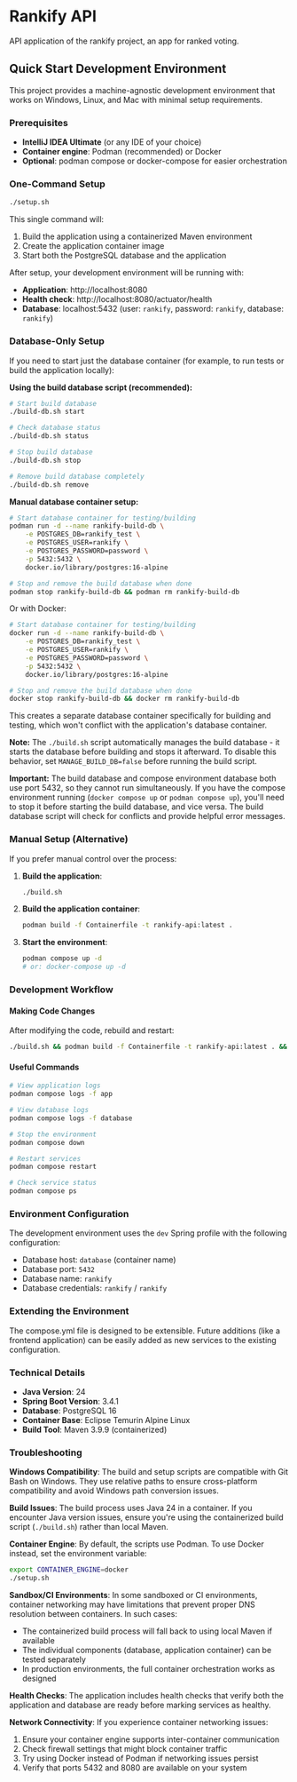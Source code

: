 # Rankify API

API application of the rankify project, an app for ranked voting.

## Quick Start Development Environment

This project provides a machine-agnostic development environment that works on Windows, Linux, and Mac with minimal setup requirements.

### Prerequisites

- **IntelliJ IDEA Ultimate** (or any IDE of your choice)
- **Container engine**: Podman (recommended) or Docker
- **Optional**: podman compose or docker-compose for easier orchestration

### One-Command Setup

```bash
./setup.sh
```

This single command will:
1. Build the application using a containerized Maven environment
2. Create the application container image
3. Start both the PostgreSQL database and the application

After setup, your development environment will be running with:
- **Application**: http://localhost:8080
- **Health check**: http://localhost:8080/actuator/health  
- **Database**: localhost:5432 (user: `rankify`, password: `rankify`, database: `rankify`)

### Database-Only Setup

If you need to start just the database container (for example, to run tests or build the application locally):

**Using the build database script (recommended):**
```bash
# Start build database
./build-db.sh start

# Check database status
./build-db.sh status

# Stop build database
./build-db.sh stop

# Remove build database completely
./build-db.sh remove
```

**Manual database container setup:**
```bash
# Start database container for testing/building
podman run -d --name rankify-build-db \
    -e POSTGRES_DB=rankify_test \
    -e POSTGRES_USER=rankify \
    -e POSTGRES_PASSWORD=password \
    -p 5432:5432 \
    docker.io/library/postgres:16-alpine

# Stop and remove the build database when done
podman stop rankify-build-db && podman rm rankify-build-db
```

Or with Docker:
```bash
# Start database container for testing/building
docker run -d --name rankify-build-db \
    -e POSTGRES_DB=rankify_test \
    -e POSTGRES_USER=rankify \
    -e POSTGRES_PASSWORD=password \
    -p 5432:5432 \
    docker.io/library/postgres:16-alpine

# Stop and remove the build database when done
docker stop rankify-build-db && docker rm rankify-build-db
```

This creates a separate database container specifically for building and testing, which won't conflict with the application's database container.

**Note:** The `./build.sh` script automatically manages the build database - it starts the database before building and stops it afterward. To disable this behavior, set `MANAGE_BUILD_DB=false` before running the build script.

**Important:** The build database and compose environment database both use port 5432, so they cannot run simultaneously. If you have the compose environment running (`docker compose up` or `podman compose up`), you'll need to stop it before starting the build database, and vice versa. The build database script will check for conflicts and provide helpful error messages.

### Manual Setup (Alternative)

If you prefer manual control over the process:

1. **Build the application**:
   ```bash
   ./build.sh
   ```

2. **Build the application container**:
   ```bash
   podman build -f Containerfile -t rankify-api:latest .
   ```

3. **Start the environment**:
   ```bash
   podman compose up -d
   # or: docker-compose up -d
   ```

### Development Workflow

#### Making Code Changes
After modifying the code, rebuild and restart:
```bash
./build.sh && podman build -f Containerfile -t rankify-api:latest . && podman compose up -d app
```

#### Useful Commands
```bash
# View application logs
podman compose logs -f app

# View database logs  
podman compose logs -f database

# Stop the environment
podman compose down

# Restart services
podman compose restart

# Check service status
podman compose ps
```

### Environment Configuration

The development environment uses the `dev` Spring profile with the following configuration:
- Database host: `database` (container name)
- Database port: `5432`
- Database name: `rankify`
- Database credentials: `rankify` / `rankify`

### Extending the Environment

The compose.yml file is designed to be extensible. Future additions (like a frontend application) can be easily added as new services to the existing configuration.

### Technical Details

- **Java Version**: 24
- **Spring Boot Version**: 3.4.1
- **Database**: PostgreSQL 16
- **Container Base**: Eclipse Temurin Alpine Linux
- **Build Tool**: Maven 3.9.9 (containerized)

### Troubleshooting

**Windows Compatibility**: The build and setup scripts are compatible with Git Bash on Windows. They use relative paths to ensure cross-platform compatibility and avoid Windows path conversion issues.

**Build Issues**: The build process uses Java 24 in a container. If you encounter Java version issues, ensure you're using the containerized build script (`./build.sh`) rather than local Maven.

**Container Engine**: By default, the scripts use Podman. To use Docker instead, set the environment variable:
```bash
export CONTAINER_ENGINE=docker
./setup.sh
```

**Sandbox/CI Environments**: In some sandboxed or CI environments, container networking may have limitations that prevent proper DNS resolution between containers. In such cases:
- The containerized build process will fall back to using local Maven if available
- The individual components (database, application container) can be tested separately
- In production environments, the full container orchestration works as designed

**Health Checks**: The application includes health checks that verify both the application and database are ready before marking services as healthy.

**Network Connectivity**: If you experience container networking issues:
1. Ensure your container engine supports inter-container communication
2. Check firewall settings that might block container traffic
3. Try using Docker instead of Podman if networking issues persist
4. Verify that ports 5432 and 8080 are available on your system
